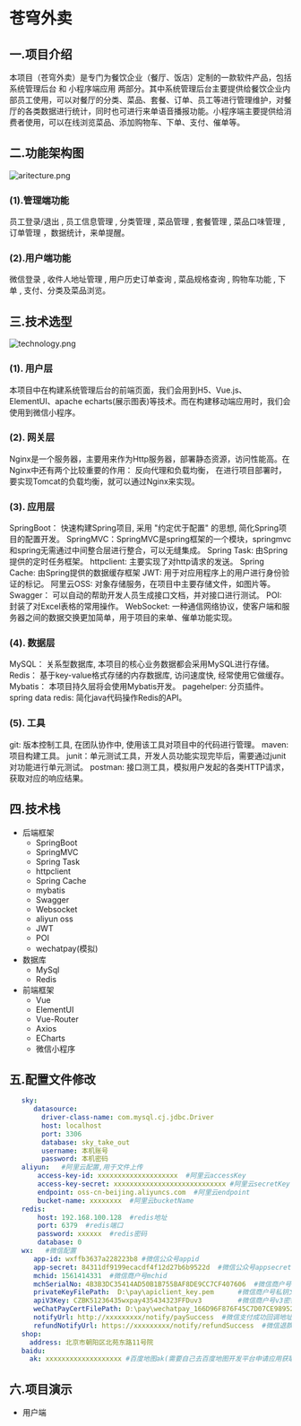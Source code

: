 # 苍穹外卖

## 一.项目介绍

本项目（苍穹外卖）是专门为餐饮企业（餐厅、饭店）定制的一款软件产品，包括 系统管理后台 和 小程序端应用 两部分。其中系统管理后台主要提供给餐饮企业内部员工使用，可以对餐厅的分类、菜品、套餐、订单、员工等进行管理维护，对餐厅的各类数据进行统计，同时也可进行来单语音播报功能。小程序端主要提供给消费者使用，可以在线浏览菜品、添加购物车、下单、支付、催单等。

## 二.功能架构图



![aritecture.png](assert/aritecture.png)

### (1).管理端功能

员工登录/退出 , 员工信息管理 , 分类管理 , 菜品管理 , 套餐管理 , 菜品口味管理 , 订单管理 ，数据统计，来单提醒。

### (2).用户端功能

微信登录 , 收件人地址管理 , 用户历史订单查询 , 菜品规格查询 , 购物车功能 , 下单 , 支付、分类及菜品浏览。

## 三.技术选型

![technology.png](assert/technology.png)

### (1). 用户层

本项目中在构建系统管理后台的前端页面，我们会用到H5、Vue.js、ElementUI、apache echarts(展示图表)等技术。而在构建移动端应用时，我们会使用到微信小程序。

### (2). 网关层

Nginx是一个服务器，主要用来作为Http服务器，部署静态资源，访问性能高。在Nginx中还有两个比较重要的作用： 反向代理和负载均衡， 在进行项目部署时，要实现Tomcat的负载均衡，就可以通过Nginx来实现。

### (3). 应用层

SpringBoot： 快速构建Spring项目, 采用 "约定优于配置" 的思想, 简化Spring项目的配置开发。 SpringMVC：SpringMVC是spring框架的一个模块，springmvc和spring无需通过中间整合层进行整合，可以无缝集成。 Spring Task: 由Spring提供的定时任务框架。 httpclient: 主要实现了对http请求的发送。 Spring Cache: 由Spring提供的数据缓存框架 JWT: 用于对应用程序上的用户进行身份验证的标记。 阿里云OSS: 对象存储服务，在项目中主要存储文件，如图片等。 Swagger： 可以自动的帮助开发人员生成接口文档，并对接口进行测试。 POI: 封装了对Excel表格的常用操作。 WebSocket: 一种通信网络协议，使客户端和服务器之间的数据交换更加简单，用于项目的来单、催单功能实现。

### (4). 数据层

MySQL： 关系型数据库, 本项目的核心业务数据都会采用MySQL进行存储。 Redis： 基于key-value格式存储的内存数据库, 访问速度快, 经常使用它做缓存。 Mybatis： 本项目持久层将会使用Mybatis开发。 pagehelper: 分页插件。 spring data redis: 简化java代码操作Redis的API。

### (5). 工具

git: 版本控制工具, 在团队协作中, 使用该工具对项目中的代码进行管理。 maven: 项目构建工具。 junit：单元测试工具，开发人员功能实现完毕后，需要通过junit对功能进行单元测试。 postman: 接口测工具，模拟用户发起的各类HTTP请求，获取对应的响应结果。


## 四.技术栈

- 后端框架
    - SpringBoot
    - SpringMVC
    - Spring Task
    - httpclient
    - Spring Cache
    - mybatis
    - Swagger
    - Websocket
    - aliyun oss
    - JWT
    - POI
    - wechatpay(模拟)
- 数据库
    - MySql
    - Redis
- 前端框架
    - Vue
    - ElementUI
    - Vue-Router
    - Axios
    - ECharts
    - 微信小程序

## 五.配置文件修改

 ```yml
    sky:
       datasource:
         driver-class-name: com.mysql.cj.jdbc.Driver
         host: localhost
         port: 3306
         database: sky_take_out
         username: 本机账号
         password: 本机密码
    aliyun:   #阿里云配置,用于文件上传
        access-key-id: xxxxxxxxxxxxxxxxxxxx  #阿里云accessKey
        access-key-secret: xxxxxxxxxxxxxxxxxxxxxxxxxxxx #阿里云secretKey
        endpoint: oss-cn-beijing.aliyuncs.com  #阿里云endpoint
        bucket-name: xxxxxxxx  #阿里云bucketName
    redis:
        host: 192.168.100.128  #redis地址
        port: 6379  #redis端口
        password: xxxxxx  #redis密码
        database: 0
    wx:   #微信配置
       app-id: wxffb3637a228223b8 #微信公众号appid
       app-secret: 84311df9199ecacdf4f12d27b6b9522d  #微信公众号appsecret
       mchid: 1561414331  #微信商户号mchid
       mchSerialNo: 4B3B3DC35414AD50B1B755BAF8DE9CC7CF407606  #微信商户号密钥
       privateKeyFilePath:  D:\pay\apiclient_key.pem      #微信商户号私钥文件路径
       apiV3Key: CZBK51236435wxpay435434323FFDuv3         #微信商户号v3密钥
       weChatPayCertFilePath: D:\pay\wechatpay_166D96F876F45C7D07CE98952A96EC980368ACFC.pem   #微信商户号证书文件路径
       notifyUrl: http://xxxxxxxxx/notify/paySuccess  #微信支付成功回调地址(xxxx部分需要替换成使用本项目启动的cpolar软件中的域名)
       refundNotifyUrl: https://xxxxxxxxx/notify/refundSuccess  #微信退款成功回调地址(xxxx部分需要替换成使用本项目启动的cpolar软件中的域名)
    shop:
      address: 北京市朝阳区北苑东路11号院
    baidu:
      ak: xxxxxxxxxxxxxxxxxxx #百度地图ak(需要自己去百度地图开发平台申请应用获取ak)
   ```
## 六.项目演示

- 用户端

